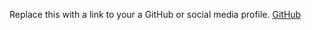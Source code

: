 Replace this with a link to your a GitHub or social media profile.
[GitHub](https://github.com/Vijisma/github-slideshow)

